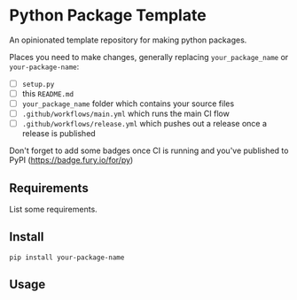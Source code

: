 # Python Package Template

An opinionated template repository for making python packages.

Places you need to make changes, generally replacing `your_package_name` or `your-package-name`:

- [ ] `setup.py`
- [ ] this `README.md`
- [ ] `your_package_name` folder which contains your source files
- [ ] `.github/workflows/main.yml` which runs the main CI flow
- [ ] `.github/workflows/release.yml` which pushes out a release once a release is published

Don't forget to add some badges once CI is running and you've published to PyPI (https://badge.fury.io/for/py)

## Requirements

List some requirements.

## Install

`pip install your-package-name`


## Usage

```

```
